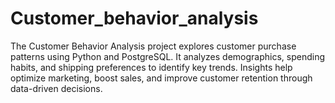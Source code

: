# Customer_behavior_analysis
The Customer Behavior Analysis project explores customer purchase patterns using Python and PostgreSQL. It analyzes demographics, spending habits, and shipping preferences to identify key trends. Insights help optimize marketing, boost sales, and improve customer retention through data-driven decisions.

